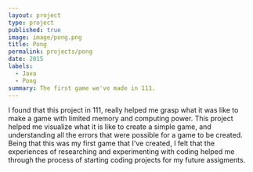 ```yaml
---
layout: project
type: project
published: true
image: image/pong.png
title: Pong
permalink: projects/pong
date: 2015
labels:
  - Java
  - Pong
summary: The first game we've made in 111.
---
```


I found that this project in 111, really helped me grasp what it was like to make a game with limited memory and computing power. This project helped me visualize what it is like to create a simple game, and understanding all the errors that were possible for a game to be created. Being that this was my first game that I've created, I felt that the experiences of researching and experimenting with coding helped me through the process of starting coding projects for my future assigments.
